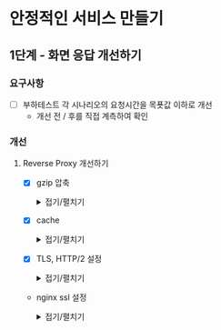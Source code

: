 # 안정적인 서비스 만들기

## 1단계 - 화면 응답 개선하기

### 요구사항
- [ ] 부하테스트 각 시나리오의 요청시간을 목푯값 이하로 개선
  - 개선 전 / 후를 직접 계측하여 확인

### 개선
1. Reverse Proxy 개선하기
   - [x] gzip 압축
     <details>
     <summary>접기/펼치기</summary>

     nginx.conf
     ```
     http {
       gzip on; ## http 블록 수준에서 gzip 압축 활성화
       gzip_comp_level 9;
       gzip_vary on;
       gzip_types text/plain text/css application/json application/x-javascript application/javascript text/xml application/xml application/rss+xml text/javascript image/svg+xml application/vnd.ms-fontobject application/x-font-ttf font/opentype;
     }
     ```
     </details>

   - [x] cache
     <details>
     <summary>접기/펼치기</summary>

     nginx.conf
     ```
     http {
       ## Proxy 캐시 파일 경로, 메모리상 점유할 크기, 캐시 유지기간, 전체 캐시의 최대 크기 등 설정
       proxy_cache_path /tmp/nginx levels=1:2 keys_zone=mycache:10m inactive=10m max_size=200M;
    
       ## 캐시를 구분하기 위한 Key 규칙
       proxy_cache_key "$scheme$host$request_uri $cookie_user";
    
       server {
         location ~* \.(?:css|js|gif|png|jpg|jpeg)$ {
           proxy_pass http://app;
          
           ## 캐시 설정 적용 및 헤더에 추가
           # 캐시 존을 설정 (캐시 이름)
           proxy_cache mycache;
           # X-Proxy-Cache 헤더에 HIT, MISS, BYPASS와 같은 캐시 적중 상태정보가 설정
           add_header X-Proxy-Cache $upstream_cache_status;
           # 200 302 코드는 20분간 캐싱
           proxy_cache_valid 200 302 10m;    
           # 만료기간을 1 달로 설정
           expires 1M;
           # access log 를 찍지 않는다.
           access_log off;
         }
       }
     }
     ```
     </details>

   - [x] TLS, HTTP/2 설정
     <details>
     <summary>접기/펼치기</summary>

     nginx.conf
     ```
     http {
       server {
         listen 80;
         return 301 https://$host$request_uri;
       }
       server {  
         listen 443 ssl http2;
    
         ssl_certificate /etc/letsencrypt/live/[도메인주소]/fullchain.pem;
         ssl_certificate_key /etc/letsencrypt/live/[도메인주소]/privkey.pem;
    
         # Disable SSL
         ssl_protocols TLSv1 TLSv1.1 TLSv1.2;
    
         # 통신과정에서 사용할 암호화 알고리즘
         ssl_prefer_server_ciphers on;
         ssl_ciphers ECDH+AESGCM:ECDH+AES256:ECDH+AES128:DH+3DES:!ADH:!AECDH:!MD5;
    
         # Enable HSTS
         # client의 browser에게 http로 어떠한 것도 load 하지 말라고 규제합니다.
         # 이를 통해 http에서 https로 redirect 되는 request를 minimize 할 수 있습니다.
         add_header Strict-Transport-Security "max-age=31536000" always;
         
         # SSL sessions
         ssl_session_cache shared:SSL:10m;
         ssl_session_timeout 10m; 
       }
     }
     ```
     </details>

   - nginx ssl 설정
     <details>
     <summary>접기/펼치기</summary>
     
     - domain 사용
       - CertBot

         Let's Encrypt 인증서를 자동으로 발급 및 갱신을 해주는 봇 프로그램
         ```shell
         $ cd reverse-proxy/domain
         $ curl -L https://raw.githubusercontent.com/wmnnd/nginx-certbot/master/init-letsencrypt.sh > init-letsencrypt.sh
         $ chmod +x init-letsencrypt.sh
         $ vi init-letsencrypt.sh
         // 도메인, 이메일, 디렉토리 수정
         $ sudo ./init-letsencrypt.sh // 인증서 발급
         $ docker-compose up -d
         ```
       - 설정 파일
         - [nginx.conf](../reverse-proxy/domain/nginx/conf/nginx.conf)
         - [docker-compose](../reverse-proxy/domain/docker-compose.yml)
         - [init-letsencrypt.sh](../reverse-proxy/domain/init-letsencrypt.sh)

     - localhost 사용
       - minica 사용해서 localhost 인증서 생성
         ```shell
         $ cd reverse-proxy/localhost
         $ brew install minica
         $ minica -domains www.localhost,localhost -ip-addresses 127.0.0.1
         $ ls -al
         -rw-------   1 joohokim  staff  1675 Jul  7 23:30 minica-key.pem
         -rw-------   1 joohokim  staff  1204 Jul  7 23:30 minica.pem
         drwx------   4 joohokim  staff   128 Jul  7 23:30 www.localhost
         ```
       - nginx build & run
         ```shell
         $ docker build -t proxy .
         $ docker run -d -p 80:80 -p 443:443 --name proxy proxy
         ```
       - 설정 파일
         - [nginx.conf](../reverse-proxy/localhost/nginx/conf/nginx.conf)
         - [Dockerfile](../reverse-proxy/localhost/Dockerfile)
     </details>
